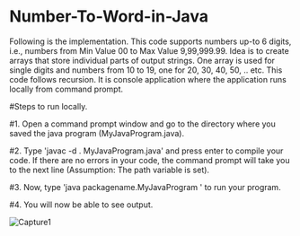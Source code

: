 # Number-To-Word-in-Java
Following is the implementation. This code supports numbers up-to 6 digits, i.e., numbers from Min Value 00 to Max Value 9,99,999.99. Idea is to create arrays that store individual parts of output strings. One array is used for single digits and  numbers from 10 to 19, one for 20, 30, 40, 50, .. etc.
This code follows recursion.
It is console application where the application runs locally from command prompt.


#Steps to run locally.



#1. Open a command prompt window and go to the directory where you saved the java program (MyJavaProgram.java).

#2. Type 'javac -d . MyJavaProgram.java' and press enter to compile your code. If there are no errors in your code, the command prompt will take you to the next line (Assumption: The path variable is set).

#3. Now, type 'java packagename.MyJavaProgram ' to run your program.

#4. You will now be able to see output.


![Capture1](https://user-images.githubusercontent.com/50027521/87566793-1c1faa80-c6e1-11ea-9649-554d0eb5b6a9.PNG)
